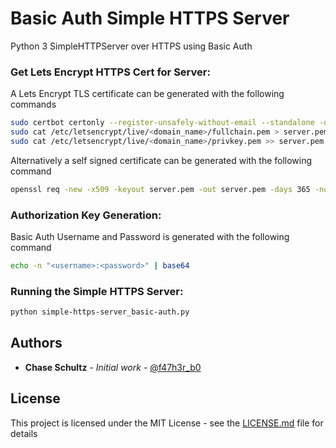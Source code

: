 # Basic Auth Simple HTTPS Server

Python 3 SimpleHTTPServer over HTTPS using Basic Auth


### Get Lets Encrypt HTTPS Cert for Server:

A Lets Encrypt TLS certificate can be generated with the following commands

```sh
sudo certbot certonly --register-unsafely-without-email --standalone -d <domain_name>
sudo cat /etc/letsencrypt/live/<domain_name>/fullchain.pem > server.pem
sudo cat /etc/letsencrypt/live/<domain_name>/privkey.pem >> server.pem
```

Alternatively a self signed certificate can be generated with the following command
```sh
openssl req -new -x509 -keyout server.pem -out server.pem -days 365 -nodes
```

### Authorization Key Generation:

Basic Auth Username and Password is generated with the following command

```sh
echo -n "<username>:<password>" | base64
```

### Running the Simple HTTPS Server:

```sh
python simple-https-server_basic-auth.py
```

## Authors

* **Chase Schultz** - *Initial work* - [@f47h3r_b0](https://twitter.com/f47h3r_b0)


## License

This project is licensed under the MIT License - see the [LICENSE.md](LICENSE.md) file for details


